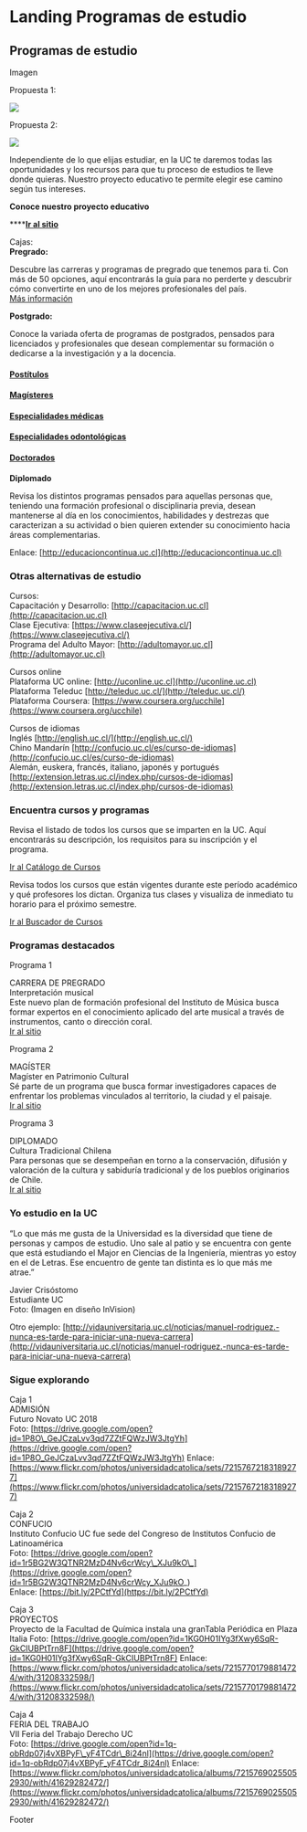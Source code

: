 # Landing Programas de estudio

## Programas de estudio

Imagen

Propuesta 1:  


![](../.gitbook/assets/alumnos-magister-en-innovacion-cesar-cortes.JPG)

Propuesta 2:

![](../.gitbook/assets/programas-de-estudio-alumnos-biblioteca-casa-central-uc-kfuenzalida.JPG)

Independiente de lo que elijas estudiar, en la UC te daremos todas las oportunidades y los recursos para que tu proceso de estudios te lleve donde quieras. Nuestro proyecto educativo te permite elegir ese camino según tus intereses.

**Conoce nuestro proyecto educativo**

\*\*\*\*[**Ir al sitio**](http://admisionyregistros.uc.cl/alumnos/programas-estudio/proyecto-educativo-2)

Cajas:  
**Pregrado:** 

Descubre las carreras y programas de pregrado que tenemos para ti. Con más de 50 opciones, aquí encontrarás la guía para no perderte y descubrir cómo convertirte en uno de los mejores profesionales del país.   
[Más información](pregrado.md)

**Postgrado:** 

Conoce la variada oferta de programas de postgrados, pensados para licenciados y profesionales que desean complementar su formación o dedicarse a la investigación y a la docencia.

#### [Postítulos](http://admisionyregistros.uc.cl/futuros-alumnos/admision-postgrado/descripcion/programas-de-postitulo)

#### [Magísteres](http://admisionyregistros.uc.cl/futuros-alumnos/admision-postgrado/descripcion/programas-de-magister)

#### [Especialidades médicas](https://medicina.uc.cl/postgrado/especialidades-medicas/)

#### [Especialidades odontológicas](https://odontologia.uc.cl/postgrado/especialidades/)

#### [Doctorados](http://doctorados.uc.cl/es/programas/nuestros-programas)

**Diplomado**

Revisa los distintos programas pensados para aquellas personas que, teniendo una formación profesional o disciplinaria previa, desean mantenerse al día en los conocimientos, habilidades y destrezas que caracterizan a su actividad o bien quieren extender su conocimiento hacia áreas complementarias. 

Enlace: [http://educacioncontinua.uc.cl](http://educacioncontinua.uc.cl)

### Otras alternativas de estudio

Cursos:  
Capacitación y Desarrollo: [http://capacitacion.uc.cl](http://capacitacion.uc.cl)   
Clase Ejecutiva: [https://www.claseejecutiva.cl/](https://www.claseejecutiva.cl/)   
Programa del Adulto Mayor: [http://adultomayor.uc.cl](http://adultomayor.uc.cl)  


Cursos online  
Plataforma UC online: [http://uconline.uc.cl](http://uconline.uc.cl)   
Plataforma Teleduc [http://teleduc.uc.cl/](http://teleduc.uc.cl/)   
Plataforma Coursera: [https://www.coursera.org/ucchile](https://www.coursera.org/ucchile)  


Cursos de idiomas  
Inglés [http://english.uc.cl/](http://english.uc.cl/)  
Chino Mandarín [http://confucio.uc.cl/es/curso-de-idiomas](http://confucio.uc.cl/es/curso-de-idiomas)  
Alemán, euskera, francés, italiano, japonés y portugués [http://extension.letras.uc.cl/index.php/cursos-de-idiomas](http://extension.letras.uc.cl/index.php/cursos-de-idiomas)  


### Encuentra cursos y programas

Revisa el listado de todos los cursos que se imparten en la UC. Aquí encontrarás su descripción, los requisitos para su inscripción y el programa.

[Ir al Catálogo de Cursos ](http://catalogo.uc.cl/)

Revisa todos los cursos que están vigentes durante este período académico y qué profesores los dictan. Organiza tus clases y visualiza de inmediato tu horario para el próximo semestre.

[Ir al Buscador de Cursos](http://buscacursos.uc.cl/)

### Programas destacados

Programa 1

CARRERA DE PREGRADO  
Interpretación musical  
Este nuevo plan de formación profesional del Instituto de Música busca formar expertos en el conocimiento aplicado del arte musical a través de instrumentos, canto o dirección coral.  
[Ir al sitio](http://admisionyregistros.uc.cl/futuros-alumnos/admision-via-psu/carreras/1697-interprete-musical)

Programa 2

MAGÍSTER  
Magíster en Patrimonio Cultural  
Sé parte de un programa que busca formar investigadores capaces de enfrentar los problemas vinculados al territorio, la ciudad y el paisaje.  
[Ir al sitio](http://magisterpatrimonio.uc.cl/)

Programa 3

DIPLOMADO  
Cultura Tradicional Chilena  
Para personas que se desempeñan en torno a la conservación, difusión y valoración de la cultura y sabiduría tradicional y de los pueblos originarios de Chile.  
[Ir al sitio](http://www.educacioncontinua.uc.cl/31316-ficha-diplomado-en-cultura-tradicional-chilena)

### Yo estudio en la UC

“Lo que más me gusta de la Universidad es la diversidad que tiene de personas y campos de estudio. Uno sale al patio y se encuentra con gente que está estudiando el Major en Ciencias de la Ingeniería, mientras yo estoy en el de Letras. Ese encuentro de gente tan distinta es lo que más me atrae.”  
  
Javier Crisóstomo  
Estudiante UC  
Foto: \(Imagen en diseño InVision\)

Otro ejemplo: [http://vidauniversitaria.uc.cl/noticias/manuel-rodriguez.-nunca-es-tarde-para-iniciar-una-nueva-carrera](http://vidauniversitaria.uc.cl/noticias/manuel-rodriguez.-nunca-es-tarde-para-iniciar-una-nueva-carrera)

### Sigue explorando

Caja 1  
ADMISIÓN  
Futuro Novato UC 2018  
Foto: [https://drive.google.com/open?id=1P8O\_GeJCzaLvv3qd7ZZtFQWzJW3JtgYh](https://drive.google.com/open?id=1P8O_GeJCzaLvv3qd7ZZtFQWzJW3JtgYh) Enlace: [https://www.flickr.com/photos/universidadcatolica/sets/72157672183189277](https://www.flickr.com/photos/universidadcatolica/sets/72157672183189277)

  
Caja 2  
CONFUCIO  
Instituto Confucio UC fue sede del Congreso de Institutos Confucio de Latinoamérica  
Foto: [https://drive.google.com/open?id=1r5BG2W3QTNR2MzD4Nv6crWcy\_XJu9kO\_](https://drive.google.com/open?id=1r5BG2W3QTNR2MzD4Nv6crWcy_XJu9kO_)   
Enlace: [https://bit.ly/2PCtfYd](https://bit.ly/2PCtfYd)  
  
Caja 3  
PROYECTOS  
Proyecto de la Facultad de Química instala una granTabla Periódica en Plaza Italia Foto: [https://drive.google.com/open?id=1KG0H01IYg3fXwy6SqR-GkCIUBPtTrn8F](https://drive.google.com/open?id=1KG0H01IYg3fXwy6SqR-GkCIUBPtTrn8F) Enlace: [https://www.flickr.com/photos/universidadcatolica/sets/72157701798814724/with/31208332598/](https://www.flickr.com/photos/universidadcatolica/sets/72157701798814724/with/31208332598/)  
  
Caja 4  
FERIA DEL TRABAJO  
VII Feria del Trabajo Derecho UC  
Foto: [https://drive.google.com/open?id=1q-obRdp07j4vXBPyF\_yF4TCdr\_8i24nl](https://drive.google.com/open?id=1q-obRdp07j4vXBPyF_yF4TCdr_8i24nl) Enlace: [https://www.flickr.com/photos/universidadcatolica/albums/72157690255052930/with/41629282472/](https://www.flickr.com/photos/universidadcatolica/albums/72157690255052930/with/41629282472/)  
  
Footer  
  
  
  




###  









